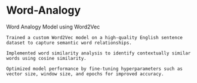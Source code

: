 # Word-Analogy
Word Analogy Model using Word2Vec

    Trained a custom Word2Vec model on a high-quality English sentence dataset to capture semantic word relationships.

    Implemented word similarity analysis to identify contextually similar words using cosine similarity.

    Optimized model performance by fine-tuning hyperparameters such as vector size, window size, and epochs for improved accuracy.
